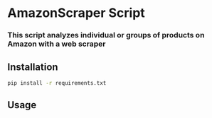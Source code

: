 # AmazonScraper Script
### This script analyzes individual or groups of products on Amazon with a web scraper

## Installation

```bash
pip install -r requirements.txt
```

## Usage

